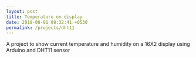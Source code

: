 ```yaml
---
layout: post
title: Temperature on display
date: 2018-08-01 08:32:41 +0530
permalink: /projects/dht11
---
```



A project to show current temperature and humidity on a 16X2 display using Arduino and DHT11 sensor
